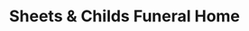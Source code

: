 ---
title: "Sheets & Childs Funeral Home"
url: /churubusco/sheets-und-childs-funeral-home/
shop: Bestattungen
---